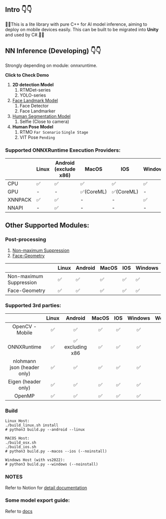## Intro 👇👇
👏👋This is a lite library with pure C++ for AI model inference, aiming to deploy on mobile devices easily. This can be built to be migrated into **Unity** and used by C#.🎉🎉

## NN Inference (Developing) 👇👇

Strongly depending on module: onnxruntime.

**Click to Check Demo**

1. **2D detection Model**
    1. RTMDet-series
    2. YOLO-series
2. [Face Landmark Model](https://github.com/Som5ra/AI-Engine/blob/main/media/demo/face_geometry_demo.gif)
    1. Face Detector
    2. Face Landmarker
3. [Human Segmentation Model](https://github.com/Som5ra/AI-Engine/blob/main/media/demo/human_segmentation_demo.gif)
    1. Selfie (Close to camera)
4. **Human Pose Model**
    1. RTMO `Far Scenario`   `Single Stage`
    2. VIT Pose `Pending`

### Supported ONNXRuntime Execution Providers:
|         | Linux | Android (exclude x86) | MacOS     | IOS       | Windows | WebAssembly |
|---------|-------|-----------------------|-----------|-----------|---------|---------|
| CPU     | ✅     | ✅                     | ✅         | ✅         | ✅       | ✅       |
| GPU     | -     | -                     | ✅(CoreML) | ✅(CoreML) | -       | -       |
| XNNPACK | ✅     | ✅                     | -         | -         | ✅       | -       |
| NNAPI   | -     | ✅                     | -         | -         | -       | -       |

## Other Supported Modules:

### Post-processing

1. [Non-maximum Suppression](https://www.notion.so/Post-Processing-NMS-13b5f7c72a4a804b8751ea6bf1272c3c?pvs=21)
2. [Face-Geometry](https://www.notion.so/Post-Processing-Face-Geometry-13b5f7c72a4a809bbd5cdc7ccfea48ca?pvs=21)

|                         | Linux | Android | MacOS | IOS | Windows |
|-------------------------|-------|---------|-------|-----|---------|
| Non-maximum Suppression | ✅     | ✅       | ✅     | ✅   | ✅       |
| Face-Geometry           | ✅     | ✅       | ✅     | ✅   | ✅       |


### Supported 3rd parties:
|                             | Linux |     Android    | MacOS | IOS | Windows | WebAssembly |
|:---------------------------:|:-----:|:--------------:|:-----:|:---:|:-------:|:-------:|
|       OpenCV - Mobile       | ✅     | ✅              | ✅     | ✅   | ✅       | ✅       |
|         ONNXRuntime         | ✅     | ✅ excluding x86 | ✅     | ✅   | ✅       | ✅       |
| nlohmann json (header only) | ✅     | ✅              | ✅     | ✅   | ✅       | ✅       |
|     Eigen (header only)     | ✅     | ✅              | ✅     | ✅   | ✅       | ✅       |
|            OpenMP           | ✅     | ✅              | ✅     | ✅   | ✅       | ✅       |

### Build

```
Linux Host:
./build_linux.sh install
# python3 build.py --android --linux

MACOS Host:
./build_osx.sh
./build_ios.sh
# python3 build.py --macos --ios (--noinstall)

Windows Host (with vs2022):
# python3 build.py --windows (--noinstall)
```

### NOTES
Refer to Notion for [detail documentation](https://www.notion.so/gustolabs/AI-Engine-Build-Process-13b5f7c72a4a80b0b8c4e3a31933caa3)

### Some model export guide:
Refer to [docs](https://github.com/Som5ra/AI-Engine/blob/main/model_tools/export_onnx_mmdetection.md)